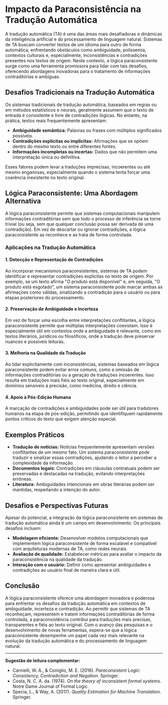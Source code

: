 # Impacto da Paraconsistência na Tradução Automática

A tradução automática (TA) é uma das áreas mais desafiadoras e dinâmicas da inteligência artificial e do processamento de linguagem natural. Sistemas de TA buscam converter textos de um idioma para outro de forma automática, enfrentando obstáculos como ambiguidade, polissemia, contextos culturais e, especialmente, inconsistências e contradições presentes nos textos de origem. Neste contexto, a lógica paraconsistente surge como uma ferramenta promissora para lidar com tais desafios, oferecendo abordagens inovadoras para o tratamento de informações contraditórias e ambíguas.

## Desafios Tradicionais na Tradução Automática

Os sistemas tradicionais de tradução automática, baseados em regras ou em métodos estatísticos e neurais, geralmente assumem que o texto de entrada é consistente e livre de contradições lógicas. No entanto, na prática, textos reais frequentemente apresentam:

- **Ambiguidade semântica:** Palavras ou frases com múltiplos significados possíveis.
- **Contradições explícitas ou implícitas:** Afirmações que se opõem dentro do mesmo texto ou entre diferentes fontes.
- **Informações incompletas ou incertas:** Dados que não permitem uma interpretação única ou definitiva.

Esses fatores podem levar a traduções imprecisas, incoerentes ou até mesmo enganosas, especialmente quando o sistema tenta forçar uma coerência inexistente no texto original.

## Lógica Paraconsistente: Uma Abordagem Alternativa

A lógica paraconsistente permite que sistemas computacionais manipulem informações contraditórias sem que todo o processo de inferência se torne trivial (ou seja, sem que qualquer conclusão possa ser derivada de uma contradição). Em vez de descartar ou ignorar contradições, a lógica paraconsistente as reconhece e as trata de forma controlada.

### Aplicações na Tradução Automática

#### 1. **Detecção e Representação de Contradições**

Ao incorporar mecanismos paraconsistentes, sistemas de TA podem identificar e representar contradições explícitas no texto de origem. Por exemplo, se um texto afirma "O produto está disponível" e, em seguida, "O produto está esgotado", um sistema paraconsistente pode marcar ambas as afirmações como válidas, sinalizando a contradição para o usuário ou para etapas posteriores do processamento.

#### 2. **Preservação de Ambiguidade e Incerteza**

Em vez de forçar uma escolha entre interpretações conflitantes, a lógica paraconsistente permite que múltiplas interpretações coexistam. Isso é especialmente útil em contextos onde a ambiguidade é relevante, como em textos literários, jurídicos ou filosóficos, onde a tradução deve preservar nuances e possíveis leituras.

#### 3. **Melhoria na Qualidade da Tradução**

Ao lidar explicitamente com inconsistências, sistemas baseados em lógica paraconsistente podem evitar erros comuns, como a omissão de informações contraditórias ou a geração de traduções incoerentes. Isso resulta em traduções mais fiéis ao texto original, especialmente em domínios sensíveis à precisão, como medicina, direito e ciência.

#### 4. **Apoio à Pós-Edição Humana**

A marcação de contradições e ambiguidades pode ser útil para tradutores humanos na etapa de pós-edição, permitindo que identifiquem rapidamente pontos críticos do texto que exigem atenção especial.

## Exemplos Práticos

- **Tradução de notícias:** Notícias frequentemente apresentam versões conflitantes de um mesmo fato. Um sistema paraconsistente pode traduzir e sinalizar essas contradições, ajudando o leitor a perceber a complexidade da informação.
- **Documentos legais:** Contradições em cláusulas contratuais podem ser preservadas e destacadas na tradução, evitando interpretações errôneas.
- **Literatura:** Ambiguidades intencionais em obras literárias podem ser mantidas, respeitando a intenção do autor.

## Desafios e Perspectivas Futuras

Apesar do potencial, a integração da lógica paraconsistente em sistemas de tradução automática ainda é um campo em desenvolvimento. Os principais desafios incluem:

- **Modelagem eficiente:** Desenvolver modelos computacionais que implementem lógica paraconsistente de forma escalável e compatível com arquiteturas modernas de TA, como redes neurais.
- **Avaliação de qualidade:** Estabelecer métricas para avaliar o impacto da paraconsistência na qualidade da tradução.
- **Interação com o usuário:** Definir como apresentar ambiguidades e contradições ao usuário final de maneira clara e útil.

## Conclusão

A lógica paraconsistente oferece uma abordagem inovadora e poderosa para enfrentar os desafios da tradução automática em contextos de ambiguidade, incerteza e contradição. Ao permitir que sistemas de TA reconheçam, representem e tratem informações contraditórias de forma controlada, a paraconsistência contribui para traduções mais precisas, transparentes e fiéis ao texto original. Com o avanço das pesquisas e o desenvolvimento de novas ferramentas, espera-se que a lógica paraconsistente desempenhe um papel cada vez mais relevante na evolução da tradução automática e do processamento de linguagem natural.

---

**Sugestão de leitura complementar:**  
- Carnielli, W. A., & Coniglio, M. E. (2016). *Paraconsistent Logic: Consistency, Contradiction and Negation*. Springer.  
- Costa, N. C. A. da. (1974). *On the theory of inconsistent formal systems*. Notre Dame Journal of Formal Logic.  
- Specia, L., & Way, A. (2017). *Quality Estimation for Machine Translation*. Springer.